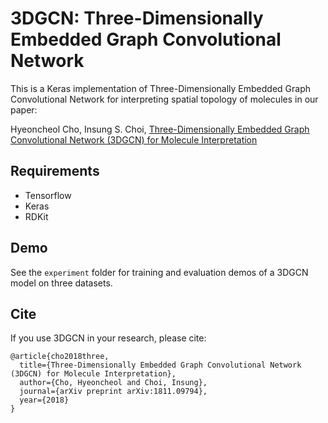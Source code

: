 # 3DGCN: Three-Dimensionally Embedded Graph Convolutional Network

This is a Keras implementation of Three-Dimensionally Embedded Graph Convolutional Network for interpreting spatial topology of molecules in our paper:

Hyeoncheol Cho, Insung S. Choi, [Three-Dimensionally Embedded Graph Convolutional Network (3DGCN) for Molecule Interpretation](https://arxiv.org/abs/1811.09794)


## Requirements

* Tensorflow
* Keras
* RDKit

## Demo

See the `experiment` folder for training and evaluation demos of a 3DGCN model on three datasets.

## Cite

If you use 3DGCN in your research, please cite:
```
@article{cho2018three,
  title={Three-Dimensionally Embedded Graph Convolutional Network (3DGCN) for Molecule Interpretation},
  author={Cho, Hyeoncheol and Choi, Insung},
  journal={arXiv preprint arXiv:1811.09794},
  year={2018}
}
```